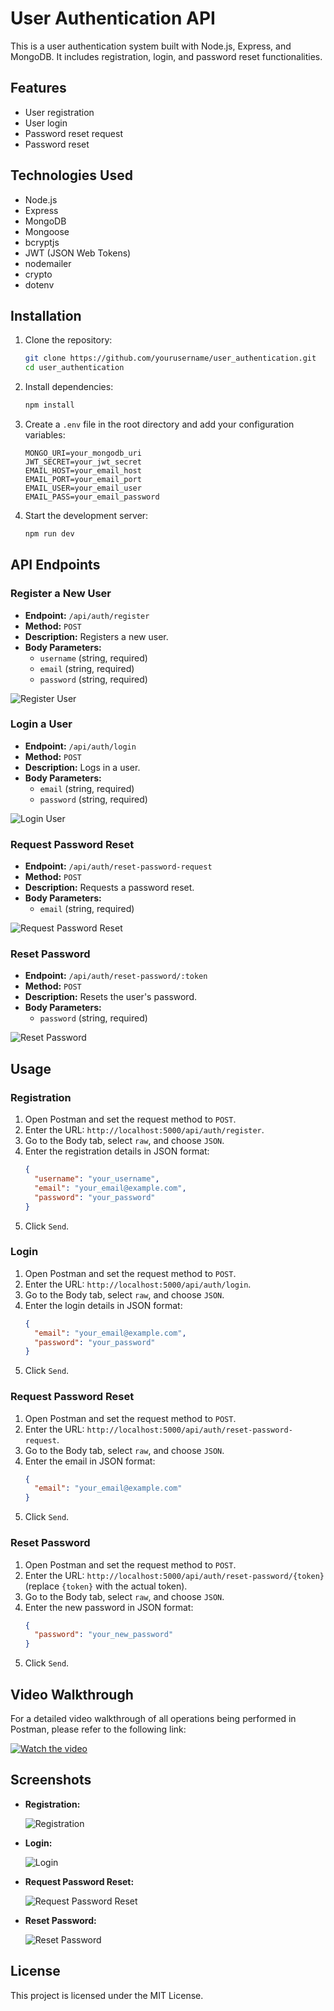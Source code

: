 # User Authentication API

This is a user authentication system built with Node.js, Express, and MongoDB. It includes registration, login, and password reset functionalities.

## Features

- User registration
- User login
- Password reset request
- Password reset

## Technologies Used

- Node.js
- Express
- MongoDB
- Mongoose
- bcryptjs
- JWT (JSON Web Tokens)
- nodemailer
- crypto
- dotenv

## Installation

1. Clone the repository:

    ```bash
    git clone https://github.com/yourusername/user_authentication.git
    cd user_authentication
    ```

2. Install dependencies:

    ```bash
    npm install
    ```

3. Create a `.env` file in the root directory and add your configuration variables:

    ```
    MONGO_URI=your_mongodb_uri
    JWT_SECRET=your_jwt_secret
    EMAIL_HOST=your_email_host
    EMAIL_PORT=your_email_port
    EMAIL_USER=your_email_user
    EMAIL_PASS=your_email_password
    ```

4. Start the development server:

    ```bash
    npm run dev
    ```

## API Endpoints

### Register a New User

- **Endpoint:** `/api/auth/register`
- **Method:** `POST`
- **Description:** Registers a new user.
- **Body Parameters:**
  - `username` (string, required)
  - `email` (string, required)
  - `password` (string, required)

![Register User](./screenshots/register.png)

### Login a User

- **Endpoint:** `/api/auth/login`
- **Method:** `POST`
- **Description:** Logs in a user.
- **Body Parameters:**
  - `email` (string, required)
  - `password` (string, required)

![Login User](./screenshots/login.png)

### Request Password Reset

- **Endpoint:** `/api/auth/reset-password-request`
- **Method:** `POST`
- **Description:** Requests a password reset.
- **Body Parameters:**
  - `email` (string, required)

![Request Password Reset](./screenshots/reset_password_request.png)

### Reset Password

- **Endpoint:** `/api/auth/reset-password/:token`
- **Method:** `POST`
- **Description:** Resets the user's password.
- **Body Parameters:**
  - `password` (string, required)

![Reset Password](./screenshots/reset_password.png)

## Usage

### Registration

1. Open Postman and set the request method to `POST`.
2. Enter the URL: `http://localhost:5000/api/auth/register`.
3. Go to the Body tab, select `raw`, and choose `JSON`.
4. Enter the registration details in JSON format:
    ```json
    {
      "username": "your_username",
      "email": "your_email@example.com",
      "password": "your_password"
    }
    ```
5. Click `Send`.

### Login

1. Open Postman and set the request method to `POST`.
2. Enter the URL: `http://localhost:5000/api/auth/login`.
3. Go to the Body tab, select `raw`, and choose `JSON`.
4. Enter the login details in JSON format:
    ```json
    {
      "email": "your_email@example.com",
      "password": "your_password"
    }
    ```
5. Click `Send`.

### Request Password Reset

1. Open Postman and set the request method to `POST`.
2. Enter the URL: `http://localhost:5000/api/auth/reset-password-request`.
3. Go to the Body tab, select `raw`, and choose `JSON`.
4. Enter the email in JSON format:
    ```json
    {
      "email": "your_email@example.com"
    }
    ```
5. Click `Send`.

### Reset Password

1. Open Postman and set the request method to `POST`.
2. Enter the URL: `http://localhost:5000/api/auth/reset-password/{token}` (replace `{token}` with the actual token).
3. Go to the Body tab, select `raw`, and choose `JSON`.
4. Enter the new password in JSON format:
    ```json
    {
      "password": "your_new_password"
    }
    ```
5. Click `Send`.

## Video Walkthrough

For a detailed video walkthrough of all operations being performed in Postman, please refer to the following link:

[![Watch the video](./screenshots/video_thumbnail.png)](https://www.youtube.com/watch?v=vC6HGOGtntM)

## Screenshots

- **Registration:**

  ![Registration](https://firebasestorage.googleapis.com/v0/b/userauthentication-af0ad.appspot.com/o/register_page.png?alt=media&token=5b12b573-0d0e-4fa2-bc69-a1e8b88d5e32)

- **Login:**

  ![Login](https://firebasestorage.googleapis.com/v0/b/userauthentication-af0ad.appspot.com/o/login_page.png?alt=media&token=7be5da97-ca46-4b76-b76e-bdc7a17b0e0e)

- **Request Password Reset:**

  ![Request Password Reset](https://firebasestorage.googleapis.com/v0/b/userauthentication-af0ad.appspot.com/o/password_reset.png?alt=media&token=614e37d1-2078-411f-ade0-99c444164407)

- **Reset Password:**

  ![Reset Password](https://firebasestorage.googleapis.com/v0/b/userauthentication-af0ad.appspot.com/o/Reaset_password_request.png?alt=media&token=e8924424-4bc1-48a0-9432-676caf7ba409)

## License

This project is licensed under the MIT License.
